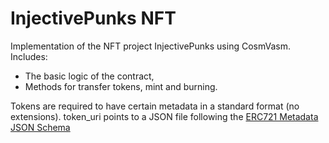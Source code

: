 # InjectivePunks NFT
Implementation of the NFT project InjectivePunks using CosmVasm. Includes:
- The basic logic of the contract,
- Methods for transfer tokens, mint and burning.

Tokens are required to have certain metadata in a standard format (no extensions).
token_uri points to a JSON file following the [ERC721 Metadata JSON Schema](https://eips.ethereum.org/EIPS/eip-721)

